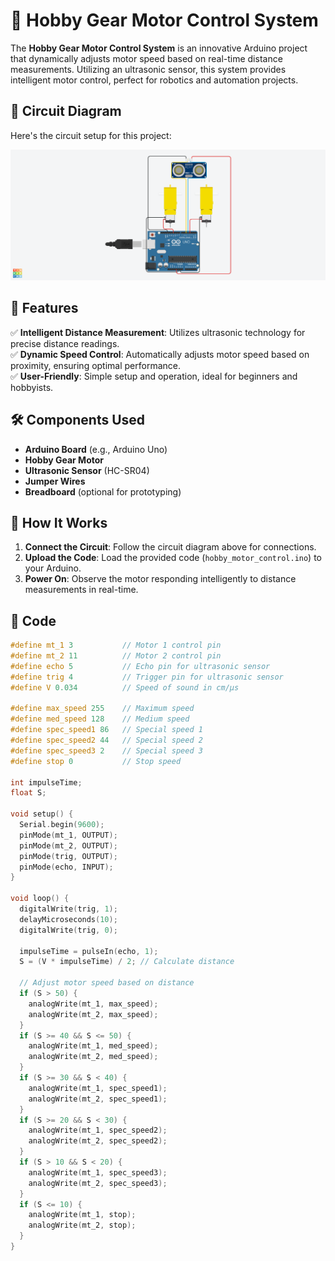 # 🚀 Hobby Gear Motor Control System  

The **Hobby Gear Motor Control System** is an innovative Arduino project that dynamically adjusts motor speed based on real-time distance measurements. Utilizing an ultrasonic sensor, this system provides intelligent motor control, perfect for robotics and automation projects.

## 📸 Circuit Diagram  
Here's the circuit setup for this project:  

![Circuit Diagram](smart_ultrasonic_car.png)

## 🔧 Features  
✅ **Intelligent Distance Measurement**: Utilizes ultrasonic technology for precise distance readings.  
✅ **Dynamic Speed Control**: Automatically adjusts motor speed based on proximity, ensuring optimal performance.  
✅ **User-Friendly**: Simple setup and operation, ideal for beginners and hobbyists.  

## 🛠 Components Used  
- **Arduino Board** (e.g., Arduino Uno)  
- **Hobby Gear Motor**  
- **Ultrasonic Sensor** (HC-SR04)  
- **Jumper Wires**  
- **Breadboard** (optional for prototyping)  

## 🚀 How It Works  
1. **Connect the Circuit**: Follow the circuit diagram above for connections.  
2. **Upload the Code**: Load the provided code (`hobby_motor_control.ino`) to your Arduino.  
3. **Power On**: Observe the motor responding intelligently to distance measurements in real-time.  

## 📜 Code  
```cpp
#define mt_1 3           // Motor 1 control pin
#define mt_2 11          // Motor 2 control pin
#define echo 5           // Echo pin for ultrasonic sensor
#define trig 4           // Trigger pin for ultrasonic sensor
#define V 0.034          // Speed of sound in cm/µs

#define max_speed 255    // Maximum speed
#define med_speed 128    // Medium speed
#define spec_speed1 86   // Special speed 1
#define spec_speed2 44   // Special speed 2
#define spec_speed3 2    // Special speed 3
#define stop 0           // Stop speed

int impulseTime;
float S;

void setup() {
  Serial.begin(9600);
  pinMode(mt_1, OUTPUT);
  pinMode(mt_2, OUTPUT);
  pinMode(trig, OUTPUT);
  pinMode(echo, INPUT);
}

void loop() {
  digitalWrite(trig, 1);
  delayMicroseconds(10);
  digitalWrite(trig, 0);
  
  impulseTime = pulseIn(echo, 1);
  S = (V * impulseTime) / 2; // Calculate distance
  
  // Adjust motor speed based on distance
  if (S > 50) {
    analogWrite(mt_1, max_speed);
    analogWrite(mt_2, max_speed);
  }
  if (S >= 40 && S <= 50) {
    analogWrite(mt_1, med_speed);
    analogWrite(mt_2, med_speed);
  }
  if (S >= 30 && S < 40) {
    analogWrite(mt_1, spec_speed1);
    analogWrite(mt_2, spec_speed1);
  }
  if (S >= 20 && S < 30) {
    analogWrite(mt_1, spec_speed2);
    analogWrite(mt_2, spec_speed2);
  }
  if (S > 10 && S < 20) {
    analogWrite(mt_1, spec_speed3);
    analogWrite(mt_2, spec_speed3);
  }
  if (S <= 10) {
    analogWrite(mt_1, stop);
    analogWrite(mt_2, stop);
  }
}
